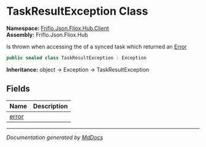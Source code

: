 ﻿<!--  
  <auto-generated>   
    The contents of this file were generated by a tool.  
    Changes to this file may be list if the file is regenerated  
  </auto-generated>   
-->

# TaskResultException Class

**Namespace:** [Friflo.Json.Fliox.Hub.Client](../index.md)  
**Assembly:** Friflo.Json.Fliox.Hub

Is thrown when accessing the  of a synced task which returned an [Error](../SyncFunction/properties/Error.md)

```csharp
public sealed class TaskResultException : Exception
```

**Inheritance:** object → Exception → TaskResultException

## Fields

| Name                     | Description |
| ------------------------ | ----------- |
| [error](fields/error.md) |             |

___

*Documentation generated by [MdDocs](https://github.com/ap0llo/mddocs)*
